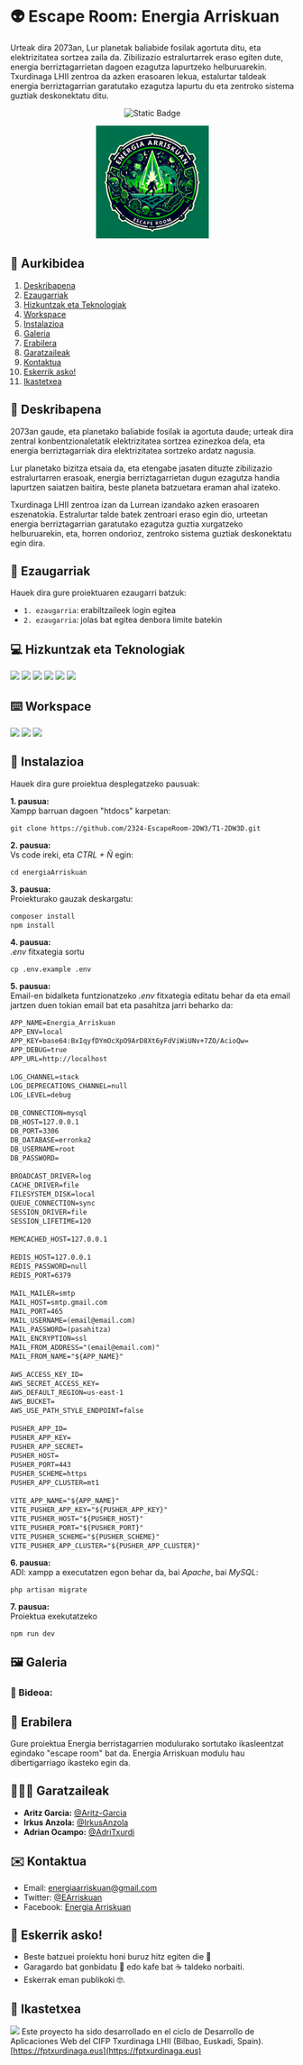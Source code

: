 # :alien: Escape Room: Energia Arriskuan

Urteak dira 2073an, Lur planetak baliabide fosilak agortuta ditu, eta elektrizitatea sortzea zaila da. Zibilizazio estralurtarrek eraso egiten dute, energia berriztagarrietan dagoen ezagutza lapurtzeko helburuarekin. Txurdinaga LHII zentroa da azken erasoaren lekua, estalurtar taldeak energia berriztagarrian garatutako ezagutza lapurtu du eta zentroko sistema guztiak deskonektatu ditu.

<div align="center">

![Static Badge](https://img.shields.io/badge/status-prozesuan-brightgreen)

<img src="img/logo.png" alt="logo" width="200px">

</div>

## 📑 Aurkibidea

1. [Deskribapena](#-deskribapena)
2. [Ezaugarriak](#-características)
3. [Hizkuntzak eta Teknologiak](#computer-hizkuntzak-eta-teknologiak)
4. [Workspace](#keyboard-workspace)
5. [Instalazioa](#-instalazioa)
6. [Galeria](#-galeria)
7. [Erabilera](#-erabilera)
8. [Garatzaileak](#-garatzaileak)
9. [Kontaktua](#%EF%B8%8F-kontaktua)
10. [Eskerrik asko!](#-eskerrik-asko)
11. [Ikastetxea](#-ikastetxea)

## 📝 Deskribapena

2073an gaude, eta planetako baliabide fosilak ia agortuta daude; urteak dira zentral konbentzionaletatik elektrizitatea sortzea ezinezkoa dela, eta energia berriztagarriak dira elektrizitatea sortzeko ardatz nagusia.

Lur planetako bizitza etsaia da, eta etengabe jasaten dituzte zibilizazio estralurtarren erasoak, energia berriztagarrietan dugun ezagutza handia lapurtzen saiatzen baitira, beste planeta batzuetara eraman ahal izateko.

Txurdinaga LHII zentroa izan da Lurrean izandako azken erasoaren eszenatokia. Estralurtar talde batek zentroari eraso egin dio, urteetan energia berriztagarrian garatutako ezagutza guztia xurgatzeko helburuarekin, eta, horren ondorioz, zentroko sistema guztiak deskonektatu egin dira.

## 💎 Ezaugarriak

Hauek dira gure proiektuaren ezaugarri batzuk:

- `1. ezaugarria`: erabiltzaileek login egitea
- `2. ezaugarria`: jolas bat egitea denbora limite batekin

## :computer: Hizkuntzak eta Teknologiak
[![](https://custom-icon-badges.demolab.com/badge/html5-E34F26?style=for-the-badge&logo=html5&logoColor=white)]()
[![](https://custom-icon-badges.demolab.com/badge/css3-1572B6?style=for-the-badge&logo=css3&logoColor=white)]()
[![](https://custom-icon-badges.demolab.com/badge/javascript-F7DF1E?style=for-the-badge&logo=javascript&logoColor=black)]() 
[![](https://custom-icon-badges.demolab.com/badge/tailwind-38B2AC?style=for-the-badge&logo=tailwind&logoColor=white)]()
[![](https://custom-icon-badges.demolab.com/badge/vue-white?logo=vue&logoColor=green&style=for-the-badge)]()
[![](https://custom-icon-badges.demolab.com/badge/laravel-FF2D20?logo=laravel&logoColor=white&style=for-the-badge)]()

## :keyboard: Workspace
[![](https://img.shields.io/badge/-Visual%20Studio%20Code-0078d7?style=for-the-badge&logo=Visual%20Studio%20Code&logoColor=white)]()
[![](https://img.shields.io/badge/Github-000?logo=github&style=for-the-badge)]()
[![](https://custom-icon-badges.demolab.com/badge/docker-white?logo=docker&logoColor=1d63ed&style=for-the-badge)]()

## 🔧 Instalazioa  

Hauek dira gure proiektua desplegatzeko pausuak:

**1. pausua:** <br>
Xampp barruan dagoen "htdocs" karpetan:
```
git clone https://github.com/2324-EscapeRoom-2DW3/T1-2DW3D.git
```
**2. pausua:** <br>
Vs code ireki, eta *CTRL + Ñ* egin:
```
cd energiaArriskuan
```
**3. pausua:** <br>
Proiekturako gauzak deskargatu:
```
composer install
npm install
```
**4. pausua:** <br>
*.env* fitxategia sortu
```
cp .env.example .env
```
**5. pausua:** <br>
Email-en bidalketa funtzionatzeko *.env* fitxategia editatu behar da eta email jartzen duen tokian email bat eta pasahitza jarri beharko da:
```
APP_NAME=Energia_Arriskuan
APP_ENV=local
APP_KEY=base64:BxIqyfDYmOcXpO9ArD8Xt6yFdViWiUNv+7ZO/AcioQw=
APP_DEBUG=true
APP_URL=http://localhost

LOG_CHANNEL=stack
LOG_DEPRECATIONS_CHANNEL=null
LOG_LEVEL=debug

DB_CONNECTION=mysql
DB_HOST=127.0.0.1
DB_PORT=3306
DB_DATABASE=erronka2
DB_USERNAME=root
DB_PASSWORD=

BROADCAST_DRIVER=log
CACHE_DRIVER=file
FILESYSTEM_DISK=local
QUEUE_CONNECTION=sync
SESSION_DRIVER=file
SESSION_LIFETIME=120

MEMCACHED_HOST=127.0.0.1

REDIS_HOST=127.0.0.1
REDIS_PASSWORD=null
REDIS_PORT=6379

MAIL_MAILER=smtp
MAIL_HOST=smtp.gmail.com
MAIL_PORT=465
MAIL_USERNAME=(email@email.com)
MAIL_PASSWORD=(pasahitza)
MAIL_ENCRYPTION=ssl
MAIL_FROM_ADDRESS="(email@email.com)"
MAIL_FROM_NAME="${APP_NAME}"

AWS_ACCESS_KEY_ID=
AWS_SECRET_ACCESS_KEY=
AWS_DEFAULT_REGION=us-east-1
AWS_BUCKET=
AWS_USE_PATH_STYLE_ENDPOINT=false

PUSHER_APP_ID=
PUSHER_APP_KEY=
PUSHER_APP_SECRET=
PUSHER_HOST=
PUSHER_PORT=443
PUSHER_SCHEME=https
PUSHER_APP_CLUSTER=mt1

VITE_APP_NAME="${APP_NAME}"
VITE_PUSHER_APP_KEY="${PUSHER_APP_KEY}"
VITE_PUSHER_HOST="${PUSHER_HOST}"
VITE_PUSHER_PORT="${PUSHER_PORT}"
VITE_PUSHER_SCHEME="${PUSHER_SCHEME}"
VITE_PUSHER_APP_CLUSTER="${PUSHER_APP_CLUSTER}"
```
**6. pausua:** <br>
ADI: xampp a executatzen egon behar da, bai *Apache*, bai *MySQL*:
```
php artisan migrate
```
**7. pausua:** <br>
Proiektua exekutatzeko
```
npm run dev
```

## 🖼 Galeria
### 🎥 Bideoa:
<!-- Bideoa hemen -->

## 📕 Erabilera

Gure proiektua Energia berristagarrien modulurako sortutako ikasleentzat egindako "escape room" bat da. Energia Arriskuan modulu hau dibertigarriago ikasteko egin da.

## 👨🏽‍💻 Garatzaileak

- **Aritz Garcia:** [@Aritz-Garcia](https://github.com/Aritz-Garcia)
- **Irkus Anzola:** [@IrkusAnzola](https://github.com/IrkusAnzola)
- **Adrian Ocampo:** [@AdriTxurdi](https://github.com/AdriTxurdi)

## ✉️ Kontaktua

- Email: [energiaarriskuan@gmail.com](mailto:energiaarriskuan@gmail.com)
- Twitter: [@EArriskuan](https://twitter.com/EArriskuan)
- Facebook: [Energia Arriskuan](https://www.facebook.com/profile.php?id=61555611103945&locale=es_ES)

## 🎁 Eskerrik asko!

* Beste batzuei proiektu honi buruz hitz egiten die 📢
* Garagardo bat gonbidatu 🍺 edo kafe bat ☕ taldeko norbaiti.
* Eskerrak eman publikoki 🤓.


## 🏫 Ikastetxea
[![](https://fptxurdinaga.eus/wp-content/uploads/2023/06/Logo_Home3.png)](https://fptxurdinaga.eus/)
Este proyecto ha sido desarrollado en el ciclo de Desarrollo de Aplicaciones Web del CIFP Txurdinaga LHII (Bilbao, Euskadi, Spain).
[https://fptxurdinaga.eus](https://fptxurdinaga.eus)
